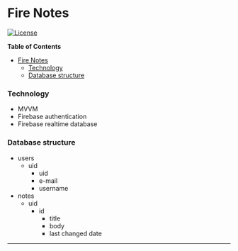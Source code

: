 # Fire Notes
[![License](https://img.shields.io/badge/License-Apache%202.0-blue.svg)](https://opensource.org/licenses/Apache-2.0)

**Table of Contents**

<!-- toc -->
- [Fire Notes](#fire-notes)
    + [Technology](#technology)
    + [Database structure](#database-structure)


### Technology
- MVVM
- Firebase authentication
- Firebase realtime database

### Database structure
- users
	- uid
		- uid
		- e-mail
		- username		
- notes
	- uid
		- id
			- title
			- body
			- last changed date

------------
